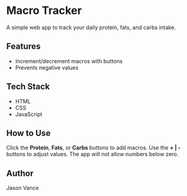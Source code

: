 # Macro Tracker

A simple web app to track your daily protein, fats, and carbs intake.

## Features
- Increment/decrement macros with buttons
- Prevents negative values

## Tech Stack
- HTML
- CSS
- JavaScript

## How to Use
 Click the **Protein**, **Fats**, or **Carbs** buttons to add macros.
 Use the **+ | -** buttons to adjust values.
 The app will not allow numbers below zero.

## Author
Jason Vance
